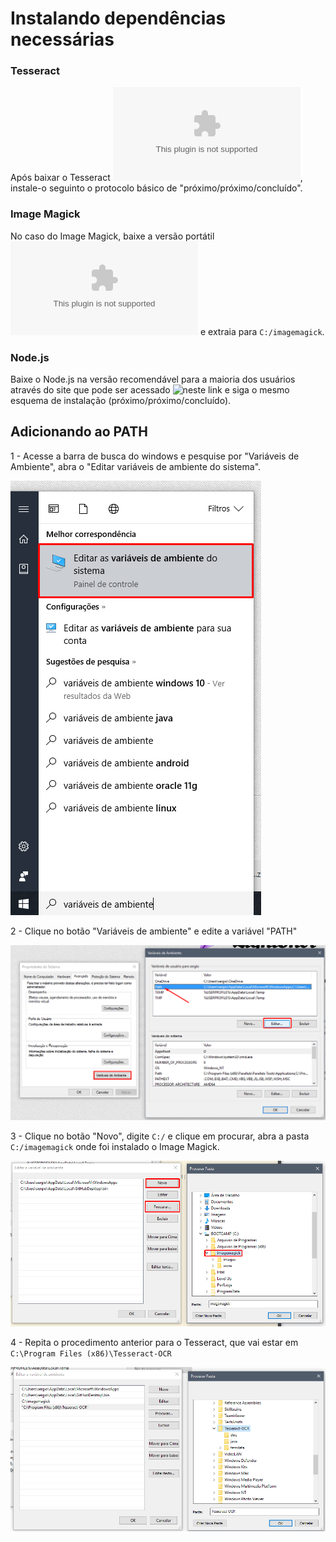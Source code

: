# Instalando dependências necessárias

### Tesseract

Após baixar o Tesseract ![neste link](http://digi.bib.uni-mannheim.de/tesseract/tesseract-ocr-setup-4.00.00dev.exe), instale-o seguinto o protocolo básico de "próximo/próximo/concluído".

### Image Magick

No caso do Image Magick, baixe a versão portátil ![neste link](https://www.imagemagick.org/download/binaries/ImageMagick-7.0.6-10-portable-Q16-x86.zip) e extraia para `C:/imagemagick`.

### Node.js

Baixe o Node.js na versão recomendável para a maioria dos usuários através do site que pode ser acessado ![neste link](http://nodejs.org) e siga o mesmo esquema de instalação (próximo/próximo/concluído).

## Adicionando ao PATH

1 - Acesse a barra de busca do windows e pesquise por "Variáveis de Ambiente", abra o "Editar variáveis de ambiente do sistema".

![variáveis de ambiente](./doc/step1.png)

2 - Clique no botão "Variáveis de ambiente" e edite a variável "PATH"

![variáveis de ambiente](./doc/step2.png)

3 - Clique no botão "Novo", digite `C:/` e clique em procurar, abra a pasta `C:/imagemagick` onde foi instalado o Image Magick.

![variáveis de ambiente](./doc/step3.png)

4 - Repita o procedimento anterior para o Tesseract, que vai estar em `C:\Program Files (x86)\Tesseract-OCR`

![variáveis de ambiente](./doc/step4.png)